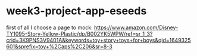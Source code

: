 # week3-project-app-eseeds

first of all I choose a page to mock:
https://www.amazon.com/Disney-TY1095-Story-Yellow-Plastic/dp/B002YK5WPW/ref=sr_1_3?crid=3K9PNS3V9401A&keywords=toy+story+toys+for+boys&qid=1649325601&sprefix=toy+%2Caps%2C206&sr=8-3
